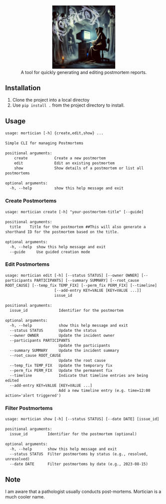 <p align="center"><img src="mortician.png" style="width:40%;"/><br>A tool for quickly generating and editing postmortem reports.</p>

## Installation
1. Clone the project into a local directoy 
2. Use `pip install .` from the project directory to install.

## Usage
```
usage: mortician [-h] {create,edit,show} ...

Simple CLI for managing Postmortems

positional arguments:
    create            Create a new postmortem
    edit              Edit an existing postmortem
    show              Show details of a postmortem or list all postmortems

optional arguments:
  -h, --help          show this help message and exit
```
### Create Postmortems
```
usage: mortician create [-h] "your-postmortem-title" [--guide]

positional arguments:
  title    Title for the postmortem ##This will also generate a shorthand ID for the postmortem based on the title.

optional arguments:
  -h, --help  show this help message and exit
  --guide     Use guided creation mode
```

### Edit Postmortems
```
usage: mortician edit [-h] [--status STATUS] [--owner OWNER] [--participants PARTICIPANTS] [--summary SUMMARY] [--root_cause ROOT_CAUSE] [--temp_fix TEMP_FIX] [--perm_fix PERM_FIX] [--timeline]
                      [--add-entry KEY=VALUE [KEY=VALUE ...]]
                      issue_id

positional arguments:
  issue_id              Identifier for the postmortem

optional arguments:
  -h, --help            show this help message and exit
  --status STATUS       Update the status
  --owner OWNER         Update the incident owner
  --participants PARTICIPANTS
                        Update the participants
  --summary SUMMARY     Update the incident summary
  --root_cause ROOT_CAUSE
                        Update the root cause
  --temp_fix TEMP_FIX   Update the temporary fix
  --perm_fix PERM_FIX   Update the permanent fix
  --timeline            Indicate that timeline entries are being edited
  --add-entry KEY=VALUE [KEY=VALUE ...]
                        Add a new timeline entry (e.g. time=12:00 action='alert triggered')
```
### Filter Postmortems
```
usage: mortician show [-h] [--status STATUS] [--date DATE] [issue_id]

positional arguments:
  issue_id         Identifier for the postmortem (optional)

optional arguments:
  -h, --help       show this help message and exit
  --status STATUS  Filter postmortems by status (e.g., resolved, unresolved)
  --date DATE      Filter postmortems by date (e.g., 2023-08-15)
```

## Note
I am aware that a pathologist usually conducts post-mortems. Mortician is a much cooler name.
